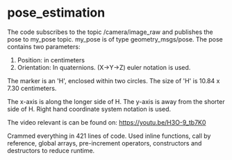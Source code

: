 # pose_estimation

The code subscribes to the topic /camera/image_raw and publishes the pose to my_pose topic. 
my_pose is of type geometry_msgs/pose. The pose contains two parameters:

1. Position: in centimeters 
2. Orientation: In quaternions. (X->Y->Z) euler notation is used.

The marker is an 'H', enclosed within two circles. The size of 'H' is 10.84 x 7.30 centimeters.

The x-axis is along the longer side of H. The y-axis is away from the shorter side of H. Right hand coordinate system notation is used.

The video relevant is can be found on: https://youtu.be/H3O-9_tb7K0

Crammed everything in 421 lines of code. Used inline functions, call by reference, global arrays, pre-increment operators, constructors and destructors to reduce runtime.

